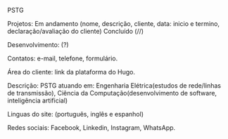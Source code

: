 PSTG

Projetos:
Em andamento (nome, descrição, cliente, data: inicio e termino, declaração/avaliação do cliente)
Concluído (//)

Desenvolvimento: (?)

Contatos: e-mail, telefone, formulário.

Área do cliente: link da plataforma do Hugo.

Descrição: PSTG atuando em: Engenharia Elétrica(estudos de rede/linhas de transmissão), Ciência da Computação(desenvolvimento de software, inteligência artificial)

Linguas do site: (português, inglês e espanhol)

Redes sociais: Facebook, Linkedin, Instagram, WhatsApp.
